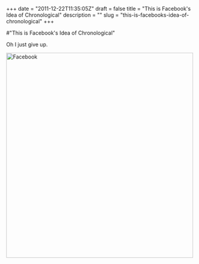 +++
date = "2011-12-22T11:35:05Z"
draft = false
title = "This is Facebook's Idea of Chronological"
description = ""
slug = "this-is-facebooks-idea-of-chronological"
+++

#"This is Facebook's Idea of Chronological"

 Oh I just give up.<br /> <div><div class='p_embed p_image_embed'>
<a href="http://getfile7.posterous.com/getfile/files.posterous.com/conoroneill/iDXHVWWIGQwBIsTNg60QHGfrbQBPm0Sq19avIlBAwJXi3lo558xQO2XYRqOw/facebook.png"><img alt="Facebook" height="549" src="http://getfile8.posterous.com/getfile/files.posterous.com/conoroneill/y51TSS2o3xyiQsyW7nrMjpRndias8UQEv6JMhTlOkNuhti5Dhra2h52AdNeb/facebook.png.scaled.500.jpg" width="500" /></a>
</div>
<br /></div>
 